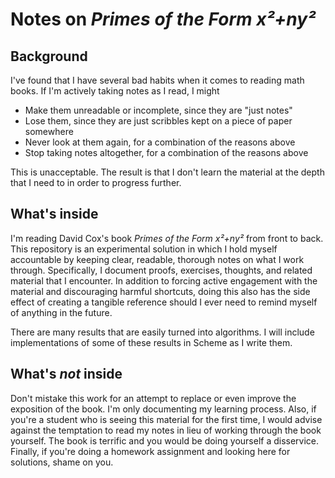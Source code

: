 # Notes on *Primes of the Form x²+ny²*

## Background

I've found that I have several bad habits when it comes to reading math books. If I'm actively taking notes as I read, I might
 * Make them unreadable or incomplete, since they are "just notes"
 * Lose them, since they are just scribbles kept on a piece of paper somewhere
 * Never look at them again, for a combination of the reasons above
 * Stop taking notes altogether, for a combination of the reasons above

This is unacceptable. The result is that I don't learn the material at the depth that I need to in order to progress further.

## What's inside

I'm reading David Cox's book *Primes of the Form x²+ny²* from front to back. This repository is an experimental solution in which I hold myself accountable by keeping clear, readable, thorough notes on what I work through. Specifically, I document proofs, exercises, thoughts, and related material that I encounter. In addition to forcing active engagement with the material and discouraging harmful shortcuts, doing this also has the side effect of creating a tangible reference should I ever need to remind myself of anything in the future.

There are many results that are easily turned into algorithms. I will include implementations of some of these results in Scheme as I write them.

## What's *not* inside

Don't mistake this work for an attempt to replace or even improve the exposition of the book. I'm only documenting my learning process. Also, if you're a student who is seeing this material for the first time, I would advise against the temptation to read my notes in lieu of working through the book yourself. The book is terrific and you would be doing yourself a disservice. Finally, if you're doing a homework assignment and looking here for solutions, shame on you.
